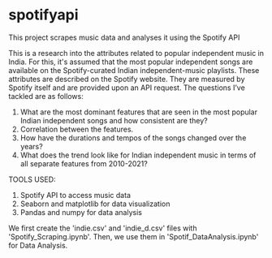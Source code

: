 # spotifyapi
This project scrapes music data and analyses it using the Spotify API

This is a research into the attributes related to popular independent music in India. For this, it's assumed that the most popular independent songs are available on the Spotify-curated Indian independent-music playlists. These attributes are described on the Spotify website. They are measured by Spotify itself and are provided upon an API request. The questions I’ve tackled are as follows:
1.	What are the most dominant features that are seen in the most popular Indian independent songs and how consistent are they?
2.	Correlation between the features.
3.	How have the durations and tempos of the songs changed over the years?
4.	What does the trend look like for Indian independent music in terms of all separate features from 2010-2021?

TOOLS USED:
1)	Spotify API to access music data
2)	Seaborn and matplotlib for data visualization
3)	Pandas and numpy for data analysis
  
We first create the 'indie.csv' and 'indie_d.csv' files with 'Spotify_Scraping.ipynb'. Then, we use them in 'Spotif_DataAnalysis.ipynb' for Data Analysis.
